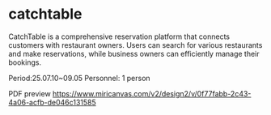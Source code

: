 # catchtable

CatchTable is a comprehensive reservation platform that connects customers with restaurant owners. Users can search for various restaurants and make reservations, while business owners can efficiently manage their bookings.

Period:25.07.10~09.05
Personnel: 1 person

PDF preview https://www.miricanvas.com/v2/design2/v/0f77fabb-2c43-4a06-acfb-de046c131585
